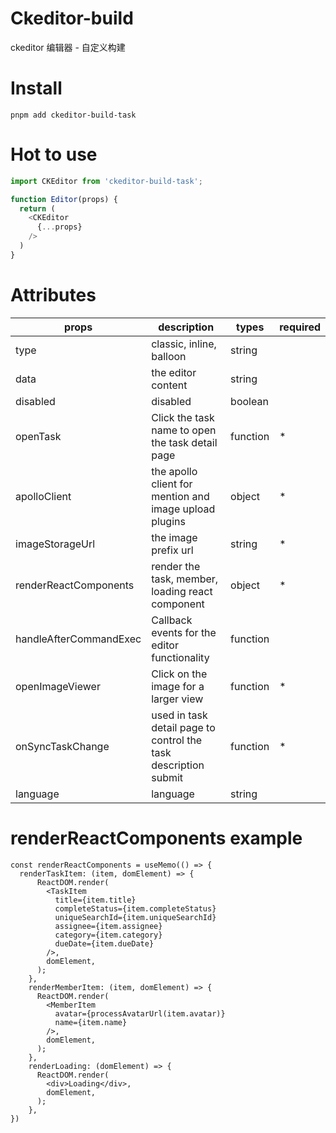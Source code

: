 # Ckeditor-build
ckeditor 编辑器 - 自定义构建

# Install
`pnpm add ckeditor-build-task`

# Hot to use
```javascript
import CKEditor from 'ckeditor-build-task';

function Editor(props) {
  return (
    <CKEditor
      {...props}
    />
  )
}
```

# Attributes
| props | description | types | required |
| ----- | ----------- | ----- | -------- |
| type | classic, inline, balloon | string |    |
| data | the editor content | string |   |
| disabled | disabled | boolean |     |
| openTask | Click the task name to open the task detail page | function | * |
| apolloClient | the apollo client for mention and image upload plugins | object | * |
| imageStorageUrl | the image prefix url | string | * |
| renderReactComponents | render the task, member, loading react component | object | * |
| handleAfterCommandExec | Callback events for the editor functionality | function |   |
| openImageViewer | Click on the image for a larger view | function | * |
| onSyncTaskChange | used in task detail page to control the task description submit | function | * |
| language | language | string |   |

# renderReactComponents example
```
const renderReactComponents = useMemo(() => {
  renderTaskItem: (item, domElement) => {
      ReactDOM.render(
        <TaskItem
          title={item.title}
          completeStatus={item.completeStatus}
          uniqueSearchId={item.uniqueSearchId}
          assignee={item.assignee}
          category={item.category}
          dueDate={item.dueDate}
        />,
        domElement,
      );
    },
    renderMemberItem: (item, domElement) => {
      ReactDOM.render(
        <MemberItem
          avatar={processAvatarUrl(item.avatar)}
          name={item.name}
        />,
        domElement,
      );
    },
    renderLoading: (domElement) => {
      ReactDOM.render(
        <div>Loading</div>,
        domElement,
      );
    },
})
```




